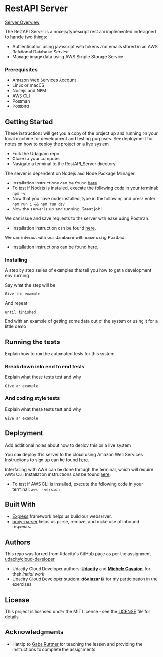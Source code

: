 # RestAPI Server
[Server_Overview](Server_Overview.png)

The RestAPI Server is a nodejs/typescript rest api implemented indesigned to handle two things:
* Authentication using javascript web tokens and emails stored in an AWS Relational Database Service
* Manage image data using AWS Simple Storage Service

### Prerequisites

* Amazon Web Services Account
* Linux or macOS
* Nodejs and NPM
* AWS CLI
* Postman
* Postbird

## Getting Started

These instructions will get you a copy of the project up and running on your local machine for development and 
testing purposes. See deployment for notes on how to deploy the project on a live system
* Fork the Udagram repo
* Clone to your computer
* Navigate a terminal to the RestAPI_Server directory

The server is dependent on Nodejs and Node Package Manager. 
* Installation instructions can be found [here](https://nodejs.org/en/download/)
* To test if Nodejs is installed, execute the following code in your terminal: `npm -v`
* Now that you have node installed, type in the following and press enter `npm run i && npm run dev`
* Now the server is up and running. Great job!

We can issue and save requests to the server with ease using Postman. 
* Installation instruction can be found [here](https://www.getpostman.com/downloads/).

We can interact with our database with ease using Postbird.
* Installation instructions can be found [here](https://github.com/paxa/postbird).


### Installing

A step by step series of examples that tell you how to get a development env running

Say what the step will be

```
Give the example
```

And repeat

```
until finished
```

End with an example of getting some data out of the system or using it for a little demo

## Running the tests

Explain how to run the automated tests for this system

### Break down into end to end tests

Explain what these tests test and why

```
Give an example
```

### And coding style tests

Explain what these tests test and why

```
Give an example
```

## Deployment

Add additional notes about how to deploy this on a live system

You can deploy this server to the cloud using Amazon Web Services. Instructions to sign up can be 
found [here](https://portal.aws.amazon.com/billing/signup#/).

Interfacing with AWS can be done through the terminal, which will require AWS CLI. Installation instructions can
be found [here](https://docs.aws.amazon.com/cli/latest/userguide/cli-chap-install.html).

* To test if AWS CLI is installed, execute the following code in your terminal: `aws --version`

## Built With

* [Express](https://expressjs.com) framework helps us build our webserver. 
* [body-parser](https://github.com/expressjs/body-parser) helps us parse, remove, and make use of inbound requests.

## Authors
This repo was forked from Udacity's GitHub page as per the assignment
[udacity/cloud-developer](https://github.com/udacity/cloud-developer/tree/master/course-02)
* Udacity Cloud Developer authors: **[Udacity](https://github.com/eddyudacity)** and **[Michele Cavaioni](https://github.com/Udacavs)** for their *initial work*
* Udacity Cloud Developer student: **dSalazar10** for my participation in the exercises

## License

This project is licensed under the MIT License - see the [LICENSE](https://github.com/dSalazar10/App-Udagram/blob/master/LICENSE) file for details

## Acknowledgments

* Hat tip to [Gabe Ruttner](https://github.com/grutt) for teaching the lesson and providing the instructions to complete the assignments.
